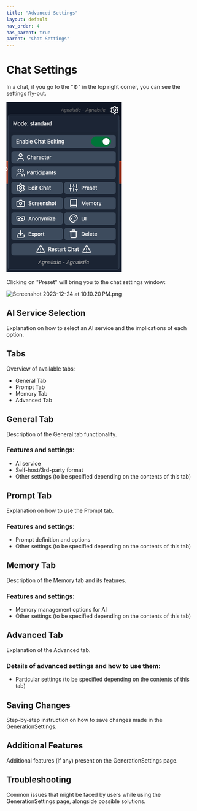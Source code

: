 ```yaml
---
title: "Advanced Settings"
layout: default
nav_order: 4
has_parent: true
parent: "Chat Settings"
---
```


# Chat Settings

In a chat, if you go to the "⚙️" in the top right corner, you can see the settings fly-out.

![charluv-chat-settings-flyout.png](..%2F..%2Fassets%2Fimages%2Fcharluv-chat-settings-flyout.png)

Clicking on "Preset" will bring you to the chat settings window:

![Screenshot 2023-12-24 at 10.10.20 PM.png](..%2F..%2F..%2F..%2F..%2F..%2Fvar%2Ffolders%2F8s%2Fm_4cm97j245430fqwv03kwv00000gn%2FT%2FTemporaryItems%2FNSIRD_screencaptureui_9ri4i8%2FScreenshot%202023-12-24%20at%2010.10.20%E2%80%AFPM.png)

## AI Service Selection

Explanation on how to select an AI service and the implications of each option.

## Tabs

Overview of available tabs:

- General Tab
- Prompt Tab
- Memory Tab
- Advanced Tab

## General Tab

Description of the General tab functionality.

### Features and settings:

- AI service
- Self-host/3rd-party format
- Other settings (to be specified depending on the contents of this tab)

## Prompt Tab

Explanation on how to use the Prompt tab.

### Features and settings:

- Prompt definition and options
- Other settings (to be specified depending on the contents of this tab)

## Memory Tab

Description of the Memory tab and its features.

### Features and settings:

- Memory management options for AI
- Other settings (to be specified depending on the contents of this tab)

## Advanced Tab

Explanation of the Advanced tab.

### Details of advanced settings and how to use them:

- Particular settings (to be specified depending on the contents of this tab)

## Saving Changes

Step-by-step instruction on how to save changes made in the GenerationSettings.

## Additional Features

Additional features (if any) present on the GenerationSettings page.

## Troubleshooting

Common issues that might be faced by users while using the GenerationSettings page, alongside possible solutions.
